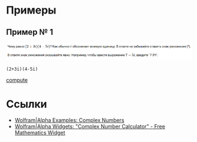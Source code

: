 # Примеры

## Пример № 1

<kbd>![(2+3i)(4-5i)](complex-numbers/1.png)</kbd>

```text
(2+3i)(4-5i)
```

[compute](https://www.wolframalpha.com/input/?i=(2%2B3i)(4-5i))

# Ссылки

- [Wolfram|Alpha Examples: Complex Numbers](https://www.wolframalpha.com/examples/math/numbers/complex-numbers/)
- [Wolfram|Alpha Widgets: &quot;Complex Number Calculator&quot; - Free Mathematics Widget](http://www.wolframalpha.com/widgets/view.jsp?id=4500e4037738e13c0c18db508e18d483)
